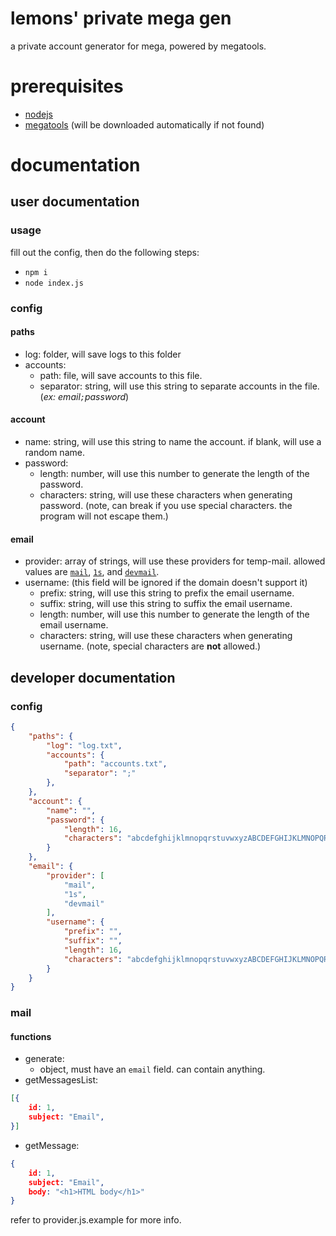 # lemons' private mega gen
a private account generator for mega, powered by megatools.

# prerequisites
- [nodejs](https://nodejs.org/en/)
- [megatools](https://megatools.megous.com/) (will be downloaded automatically if not found)

# documentation
## user documentation
### usage
fill out the config, then do the following steps:
- `npm i`
- `node index.js`

### config
#### paths
- log: folder, will save logs to this folder
- accounts: 
	- path: file, will save accounts to this file.
	- separator: string, will use this string to separate accounts in the file. (*ex: email`;`password*)

#### account
- name: string, will use this string to name the account. if blank, will use a random name.
- password:
	- length: number, will use this number to generate the length of the password.
	- characters: string, will use these characters when generating password. (note, can break if you use special characters. the program will not escape them.)

#### email
- provider: array of strings, will use these providers for temp-mail. allowed values are [`mail`](https://mail.tm), [`1s`](https://1secmail.com), and [`devmail`](https://developermail.com).
- username: (this field will be ignored if the domain doesn't support it)
	- prefix: string, will use this string to prefix the email username.
	- suffix: string, will use this string to suffix the email username.
	- length: number, will use this number to generate the length of the email username.
	- characters: string, will use these characters when generating username. (note, special characters are **not** allowed.)
## developer documentation
### config
```json
{
	"paths": {
		"log": "log.txt",
		"accounts": {
			"path": "accounts.txt",
			"separator": ";"
		},
	},
	"account": {
		"name": "",
		"password": {
			"length": 16,
			"characters": "abcdefghijklmnopqrstuvwxyzABCDEFGHIJKLMNOPQRSTUVWXYZ0123456789"
		}
	},
	"email": {
		"provider": [
			"mail",
			"1s",
			"devmail"
		],
		"username": {
			"prefix": "",
			"suffix": "",
			"length": 16,
			"characters": "abcdefghijklmnopqrstuvwxyzABCDEFGHIJKLMNOPQRSTUVWXYZ0123456789"
		}
	}
}
```

### mail
#### functions
- generate:
	- object, must have an `email` field. can contain anything.
- getMessagesList:
```json
[{
	id: 1,
	subject: "Email",
}]
```
- getMessage:
```json
{
	id: 1,
	subject: "Email",
	body: "<h1>HTML body</h1>"
}
```

refer to provider.js.example for more info.